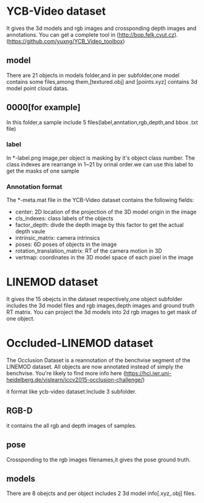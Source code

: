 # YCB-Video dataset
It gives the 3d models and rgb images and crossponding depth images
and annotations.
You can get a complete tool in (http://bop.felk.cvut.cz).
(https://github.com/yuxng/YCB_Video_toolbox)


## model
There are 21 objects in models folder,and in per subfolder,one model
contains some files,among them,[textured.obj] and [points.xyz] contains
3d model point cloud datas.

## 0000[for example]
In this folder,a sample include 5 files(label,anntation,rgb,depth,and bbox .txt file)

### label
In *-label.png image,per object is masking by it's object class number.
The class indexes are rearrange in 1~21 by orinal order.we can use
this label to get the masks of one sample

### Annotation format
The *-meta.mat file in the YCB-Video dataset contains the following fields:
- center: 2D location of the projection of the 3D model origin in the image
- cls_indexes: class labels of the objects
- factor_depth: divde the depth image by this factor to get the actual depth vaule
- intrinsic_matrix: camera intrinsics
- poses: 6D poses of objects in the image
- rotation_translation_matrix: RT of the camera motion in 3D
- vertmap: coordinates in the 3D model space of each pixel in the image


# LINEMOD dataset

It gives the 15 obejcts in the dataset respectively,one object subfolder includes
the 3d model files and rgb images,depth images and ground truth RT matrix.
You can project the 3d models into 2d rgb images to get mask of one object.


# Occluded-LINEMOD dataset
The Occlusion Dataset is a reannotation of the benchvise segment of the LINEMOD dataset.
All objects are now annotated instead of simply the benchvise. You're likely to find 
more info here (https://hci.iwr.uni-heidelberg.de/vislearn/iccv2015-occlusion-challenge/)

it format like ycb-video dataset.Include 3 subfolder.

## RGB-D
it contains the all rgb and depth images of samples.

## pose
Crossponding to the rgb images filenames,it gives the pose ground truth.

## models
There are 8 obejcts and per object includes 2 3d model info[.xyz,.obj] files.

